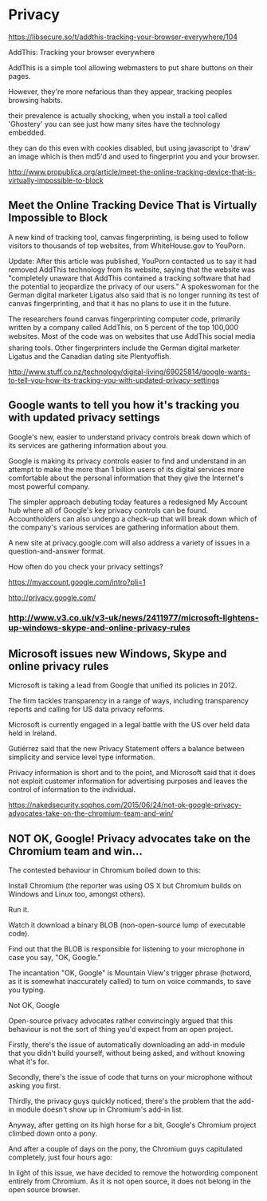 <html><body><h1>Privacy</h1>

<a href="https://libsecure.so/t/addthis-tracking-your-browser-everywhere/104">https://libsecure.so/t/addthis-tracking-your-browser-everywhere/104</a>

AddThis: Tracking your browser everywhere

AddThis is a simple tool allowing webmasters to put share buttons on their pages.

However, they're more nefarious than they appear, tracking peoples browsing habits.

their prevalence is actually shocking, when you install a tool called 'Ghostery' you can see just how many sites have the technology embedded.

they can do this even with cookies disabled, but using javascript to 'draw' an image which is then md5'd and used to fingerprint you and your browser.



<a href="http://www.propublica.org/article/meet-the-online-tracking-device-that-is-virtually-impossible-to-block">http://www.propublica.org/article/meet-the-online-tracking-device-that-is-virtually-impossible-to-block</a>

<h2>Meet the Online Tracking Device That is Virtually Impossible to Block</h2>

A new kind of tracking tool, canvas fingerprinting, is being used to follow visitors to thousands of top websites, from WhiteHouse.gov to YouPorn.

Update: After this article was published, YouPorn contacted us to say it had removed AddThis technology from its website, saying that the website was "completely unaware that AddThis contained a tracking software that had the potential to jeopardize the privacy of our users." A spokeswoman for the German digital marketer Ligatus also said that is no longer running its test of canvas fingerprinting, and that it has no plans to use it in the future.

The researchers found canvas fingerprinting computer code, primarily written by a company called AddThis, on 5 percent of the top 100,000 websites. Most of the code was on websites that use AddThis social media sharing tools. Other fingerprinters include the German digital marketer Ligatus and the Canadian dating site Plentyoffish.



<a href="http://www.stuff.co.nz/technology/digital-living/69025814/google-wants-to-tell-you-how-its-tracking-you-with-updated-privacy-settings">http://www.stuff.co.nz/technology/digital-living/69025814/google-wants-to-tell-you-how-its-tracking-you-with-updated-privacy-settings</a>

<h2>Google wants to tell you how it's tracking you with updated privacy settings</h2>

Google's new, easier to understand privacy controls break down which of its services are gathering information about you.

Google is making its privacy controls easier to find and understand in an attempt to make the more than 1 billion users of its digital services more comfortable about the personal information that they give the Internet's most powerful company.

The simpler approach debuting today features a redesigned My Account hub where all of Google's key privacy controls can be found. Accountholders can also undergo a check-up that will break down which of the company's various services are gathering information about them.

A new site at privacy.google.com will also address a variety of issues in a question-and-answer format.

How often do you check your privacy settings?

<a href="https://myaccount.google.com/intro?pli=1">https://myaccount.google.com/intro?pli=1</a>

<a href="http://privacy.google.com/">http://privacy.google.com/</a>

<h3><a href="http://www.v3.co.uk/v3-uk/news/2411977/microsoft-lightens-up-windows-skype-and-online-privacy-rules">http://www.v3.co.uk/v3-uk/news/2411977/microsoft-lightens-up-windows-skype-and-online-privacy-rules</a></h3>

<h2>Microsoft issues new Windows, Skype and online privacy rules</h2>

Microsoft is taking a lead from Google that unified its policies in 2012.

The firm tackles transparency in a range of ways, including transparency reports and calling for US data privacy reforms.

Microsoft is currently engaged in a legal battle with the US over held data held in Ireland.

Gutiérrez said that the new Privacy Statement offers a balance between simplicity and service level type information.

Privacy information is short and to the point, and Microsoft said that it does not exploit customer information for advertising purposes and leaves the control of information to the individual.



https://nakedsecurity.sophos.com/2015/06/24/not-ok-google-privacy-advocates-take-on-the-chromium-team-and-win/

<h2>NOT OK, Google! Privacy advocates take on the Chromium team and win...</h2>

The contested behaviour in Chromium boiled down to this:

Install Chromium (the reporter was using OS X but Chromium builds on Windows and Linux too, amongst others).

Run it.

Watch it download a binary BLOB (non-open-source lump of executable code).

Find out that the BLOB is responsible for listening to your microphone in case you say, "OK, Google."

The incantation "OK, Google" is Mountain View's trigger phrase (hotword, as it is somewhat inaccurately called) to turn on voice commands, to save you typing.

Not OK, Google

Open-source privacy advocates rather convincingly argued that this behaviour is not the sort of thing you'd expect from an open project.

Firstly, there's the issue of automatically downloading an add-in module that you didn't build yourself, without being asked, and without knowing what it's for.

Secondly, there's the issue of code that turns on your microphone without asking you first.

Thirdly, the privacy guys quickly noticed, there's the problem that the add-in module doesn't show up in Chromium's add-in list.

Anyway, after getting on its high horse for a bit, Google's Chromium project climbed down onto a pony.

And after a couple of days on the pony, the Chromium guys capitulated completely, just four hours ago:

In light of this issue, we have decided to remove the hotwording component entirely from Chromium. As it is not open source, it does not belong in the open source browser.</body></html>